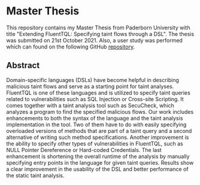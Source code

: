 # Master Thesis
This repository contains my Master Thesis from Paderborn University with title "Extending FluentTQL: Specifying taint flows through a DSL". The thesis was submitted on 21st October 2021. Also, a user study was performed which can found on the following GitHub [repository](https://github.com/enriozuni/user_study).

## Abstract
Domain-specific languages (DSLs) have become helpful in describing
malicious taint flows and serve as a starting point for taint analyses. FluentTQL is one
of these languages and is utilized to specify taint queries related to vulnerabilities such
as SQL Injection or Cross-site Scripting. It comes together with a taint analysis tool
such as SecuCheck, which analyzes a program to find the specified malicious flows. Our
work includes enhancements to both the syntax of the language and the taint analysis
implementation in the tool. Two of them have to do with easily specifying overloaded
versions of methods that are part of a taint query and a second alternative of writing
such method specifications. Another improvement is the ability to specify other types
of vulnerabilities in FluentTQL, such as NULL Pointer Dereference or Hard-coded
Credentials. The last enhancement is shortening the overall runtime of the analysis by
manually specifying entry points in the language for given taint queries. Results show
a clear improvement in the usability of the DSL and better performance of the static
taint analysis.
